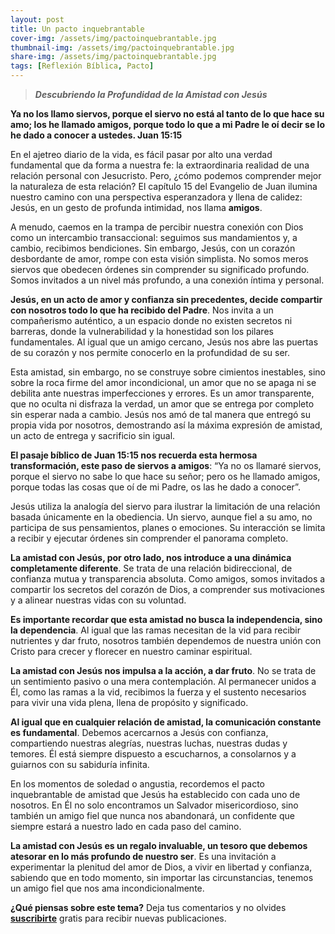 ```yaml
---
layout: post
title: Un pacto inquebrantable
cover-img: /assets/img/pactoinquebrantable.jpg
thumbnail-img: /assets/img/pactoinquebrantable.jpg
share-img: /assets/img/pactoinquebrantable.jpg
tags: [Reflexión Bíblica, Pacto]
---
```

> ***Descubriendo la Profundidad de la Amistad con Jesús***

**Ya no los llamo siervos, porque el siervo no está al tanto de lo que hace su amo; los he llamado amigos, porque todo lo que a mi Padre le oí decir se lo he dado a conocer a ustedes. Juan 15:15**

En el ajetreo diario de la vida, es fácil pasar por alto una verdad fundamental que da forma a nuestra fe: la extraordinaria realidad de una relación personal con Jesucristo. Pero, ¿cómo podemos comprender mejor la naturaleza de esta relación? El capítulo 15 del Evangelio de Juan ilumina nuestro camino con una perspectiva esperanzadora y llena de calidez: Jesús, en un gesto de profunda intimidad, nos llama **amigos**.

A menudo, caemos en la trampa de percibir nuestra conexión con Dios como un intercambio transaccional: seguimos sus mandamientos y, a cambio, recibimos bendiciones. Sin embargo, Jesús, con un corazón desbordante de amor, rompe con esta visión simplista. No somos meros siervos que obedecen órdenes sin comprender su significado profundo. Somos invitados a un nivel más profundo, a una conexión íntima y personal.

**Jesús, en un acto de amor y confianza sin precedentes, decide compartir con nosotros todo lo que ha recibido del Padre**. Nos invita a un compañerismo auténtico, a un espacio donde no existen secretos ni barreras, donde la vulnerabilidad y la honestidad son los pilares fundamentales. Al igual que un amigo cercano, Jesús nos abre las puertas de su corazón y nos permite conocerlo en la profundidad de su ser.

Esta amistad, sin embargo, no se construye sobre cimientos inestables, sino sobre la roca firme del amor incondicional, un amor que no se apaga ni se debilita ante nuestras imperfecciones y errores. Es un amor transparente, que no oculta ni disfraza la verdad, un amor que se entrega por completo sin esperar nada a cambio. Jesús nos amó de tal manera que entregó su propia vida por nosotros, demostrando así la máxima expresión de amistad, un acto de entrega y sacrificio sin igual.

**El pasaje bíblico de Juan 15:15 nos recuerda esta hermosa transformación, este paso de siervos a amigos**: “Ya no os llamaré siervos, porque el siervo no sabe lo que hace su señor; pero os he llamado amigos, porque todas las cosas que oí de mi Padre, os las he dado a conocer”.

Jesús utiliza la analogía del siervo para ilustrar la limitación de una relación basada únicamente en la obediencia. Un siervo, aunque fiel a su amo, no participa de sus pensamientos, planes o emociones. Su interacción se limita a recibir y ejecutar órdenes sin comprender el panorama completo.

**La amistad con Jesús, por otro lado, nos introduce a una dinámica completamente diferente**. Se trata de una relación bidireccional, de confianza mutua y transparencia absoluta. Como amigos, somos invitados a compartir los secretos del corazón de Dios, a comprender sus motivaciones y a alinear nuestras vidas con su voluntad.

**Es importante recordar que esta amistad no busca la independencia, sino la dependencia**. Al igual que las ramas necesitan de la vid para recibir nutrientes y dar fruto, nosotros también dependemos de nuestra unión con Cristo para crecer y florecer en nuestro caminar espiritual.

**La amistad con Jesús nos impulsa a la acción, a dar fruto**. No se trata de un sentimiento pasivo o una mera contemplación. Al permanecer unidos a Él, como las ramas a la vid, recibimos la fuerza y el sustento necesarios para vivir una vida plena, llena de propósito y significado.

**Al igual que en cualquier relación de amistad, la comunicación constante es fundamental**. Debemos acercarnos a Jesús con confianza, compartiendo nuestras alegrías, nuestras luchas, nuestras dudas y temores. Él está siempre dispuesto a escucharnos, a consolarnos y a guiarnos con su sabiduría infinita.

En los momentos de soledad o angustia, recordemos el pacto inquebrantable de amistad que Jesús ha establecido con cada uno de nosotros. En Él no solo encontramos un Salvador misericordioso, sino también un amigo fiel que nunca nos abandonará, un confidente que siempre estará a nuestro lado en cada paso del camino.

**La amistad con Jesús es un regalo invaluable, un tesoro que debemos atesorar en lo más profundo de nuestro ser**. Es una invitación a experimentar la plenitud del amor de Dios, a vivir en libertad y confianza, sabiendo que en todo momento, sin importar las circunstancias, tenemos un amigo fiel que nos ama incondicionalmente.

**¿Qué piensas sobre este tema?** Deja tus comentarios y no olvides **[suscribirte](https://www.feedio.co/@jdanois)** gratis para recibir nuevas publicaciones.
<!--stackedit_data:
eyJoaXN0b3J5IjpbLTExMTE2NjYxMTksLTU3OTA2MzcxXX0=
-->
